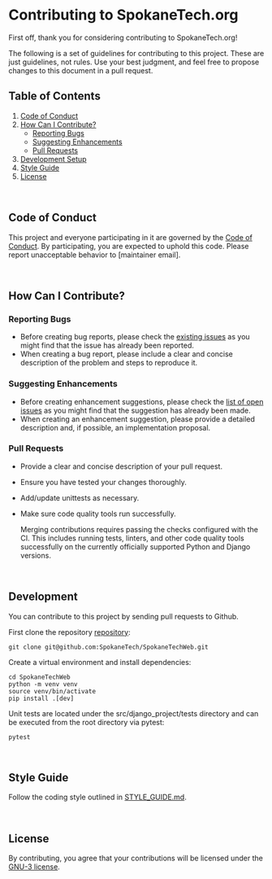 # Contributing to SpokaneTech.org

First off, thank you for considering contributing to SpokaneTech.org!

The following is a set of guidelines for contributing to this project. These are just guidelines, not rules. Use your best judgment, and feel free to propose changes to this document in a pull request.

## Table of Contents

1. [Code of Conduct](#code-of-conduct)
2. [How Can I Contribute?](#how-can-i-contribute)
    - [Reporting Bugs](#reporting-bugs)
    - [Suggesting Enhancements](#suggesting-enhancements)
    - [Pull Requests](#pull-requests)
3. [Development Setup](#development-setup)
4. [Style Guide](#style-guide)
5. [License](#license)

<br/>

## Code of Conduct

This project and everyone participating in it are governed by the [Code of Conduct](CODE_OF_CONDUCT.md). By participating, you are expected to uphold this code. Please report unacceptable behavior to [maintainer email].

<br/>

## How Can I Contribute?

### Reporting Bugs

- Before creating bug reports, please check the [existing issues](https://github.com/SpokaneTech/SpokaneTechWeb/issues) as you might find that the issue has already been reported.
- When creating a bug report, please include a clear and concise description of the problem and steps to reproduce it.

### Suggesting Enhancements

- Before creating enhancement suggestions, please check the [list of open issues](https://github.com/SpokaneTech/SpokaneTechWeb/issues) as you might find that the suggestion has already been made.
- When creating an enhancement suggestion, please provide a detailed description and, if possible, an implementation proposal.

### Pull Requests

- Provide a clear and concise description of your pull request.
- Ensure you have tested your changes thoroughly.
- Add/update unittests as necessary.
- Make sure code quality tools run successfully. 

    Merging contributions requires passing the checks configured with the CI. This includes running tests, linters, and other code quality tools successfully on the currently officially supported Python and Django versions.

<br/>

## Development

You can contribute to this project by sending pull requests to Github.

First clone the repository
[repository](https://github.com/SpokaneTech/SpokaneTechWeb):

```shell
git clone git@github.com:SpokaneTech/SpokaneTechWeb.git
```

Create a virtual environment and install dependencies:

```shell
cd SpokaneTechWeb
python -m venv venv
source venv/bin/activate
pip install .[dev]
```

Unit tests are located under the src/django_project/tests directory and can be executed from the root directory via pytest:

```shell
pytest
```


<br/>

## Style Guide

Follow the coding style outlined in [STYLE_GUIDE.md](STYLE_GUIDE.md).

<br/>

## License

By contributing, you agree that your contributions will be licensed under the [GNU-3 license](../LICENSE).
